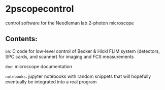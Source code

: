 # 2pscopecontrol

control software for the Needleman lab 2-photon microscope

## Contents:

`bh`: C code for low-level control of Becker & Hickl FLIM system (detectors, SPC cards, and scanner) for imaging and FCS measurements

`doc`: microscope documentation

`notebooks`: jupyter notebooks with random snippets that will hopefully eventually be integrated into a real program
